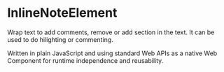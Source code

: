 # InlineNoteElement

Wrap text to add comments, remove or add section in the text. It can be used to
do hilighting or commenting.

Written in plain JavaScript and using standard Web APIs as a native Web
Component for runtime independence and reusability.
